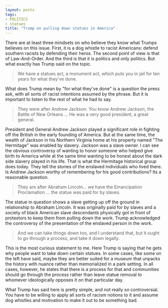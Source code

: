 ```yaml
---
layout: posts
tags:
- POLITICS
- statues
title: "Trump on pulling down statues in America"
---
```

There are at least three mindsets on who believe they know what Trumps believes on this issue. First, it is a dog whistle to racist Americans: defend southern racists by defending their heros. The second point of view is that of Law-And-Order. And the third is that it is politics and only politics. But what exactly has Trump said on the topic.

>We have a statues act, a monument act, which puts you in jail for ten years for what they've done.

What does Trump mean by "for what they've done" is a question the press ask, with all sorts of racist intentions assumed by the phrase. But it is important to listen to the rest of what he had to say.

>They were after Andrew Jackson. You know Andrew Jackson, the Battle of New Orleans ... He was a very good president, a great general.

President and General Andrew Jackson played a significant role in fighting off the British in the early founding of America. But at the same time, the wealth of Jackson in his Northern Virginia home at his property named "The Hermitage" was enabled by slavery. Jackson was a slave owner. I can see the obvious controversy of wanting to honor someone who helped give birth to America while at the same time wanting to be honest about the dark side slavery played in his life. That is what the Hermitage historical group does today. They tell the stories of the enslaved individuals who lived there. Is Andrew Jackson worthy of remembering for his good contributions? Its a reasonable question.

>They are after Abraham Lincoln... we have the Emancipation Proclamation ... the statue was paid for by slaves.

The statue in question shows a slave getting up off the ground in relationship to Abraham Lincoln. It was originally paid for by slaves and a society of black American slave descendants physically got in front of protestors to keep them from pulling down the work. Trump acknowledged the controversy of the presentation of the enslaved person in the work.

>And we can take things down too, and I understand that, but it ought to go through a process, and take it down legally.

This is the most curious statement to me. Here Trump is saying that he gets why people want to take down certain statues. In some cases, like some on the left have said, maybe they are better suited for a museum that unpacks the history with nuance rather than memorialized in a park setting. In all cases, however, he states that there is a process for that and communities should go through the process rather than leave statue removal to whomever ideologically opposes it on that particular day.

What Trump has said here is pretty simple, and not really so controversial. You have to be willing to apply all sorts of racism notions to it and assume dog whistles and motivation to make it out to be something bad.